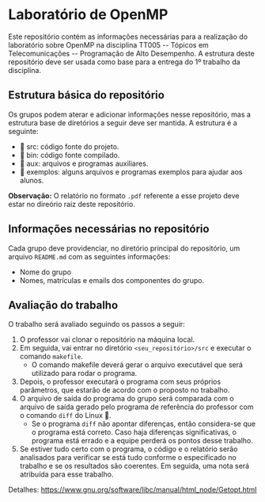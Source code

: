 # Laboratório de OpenMP
Este repositório contém as informações  necessárias para a realização do laboratório sobre OpenMP na disciplina TT005 -- Tópicos em Telecomunicações -- Programação de Alto Desempenho. A estrutura deste repositório deve ser usada como base para a entrega do 1º trabalho da disciplina.

## Estrutura básica do repositório
Os grupos podem aterar e adicionar informações nesse repositório, mas a estrutura base de diretórios a seguir deve ser mantida. A estrutura é a seguinte:
- :file_folder: src: código fonte do projeto.
- :file_folder: bin: código fonte compilado.
- :file_folder: aux: arquivos e programas auxiliares.
- :file_folder: exemplos: alguns arquivos e programas exemplos para ajudar aos alunos.

**Observação:** O relatório no formato ``.pdf`` referente a esse projeto deve estar no direório raiz deste repositório.

## Informações necessárias no repositório
Cada grupo deve providenciar, no diretório principal do repositório, um arquivo ``README.md`` com as seguintes informações:

- Nome do grupo
- Nomes, matrículas e emails dos componentes do grupo.

## Avaliação do trabalho
O trabalho será avaliado seguindo os passos a seguir:
1. O professor vai clonar o repositório na máquina local.
2. Em seguida, vai entrar no diretório ``<seu_repositório>/src`` e executar o comando ``makefile``.
	- O comando makefile deverá gerar o arquivo executável que será utilizado para rodar o programa.
3. Depois, o professor executará o programa com seus próprios parâmetros, que estarão de acordo com o proposto no trabalho.
4. O arquivo de saída do programa do grupo será comparada com o arquivo de saída gerado pelo  programa de referência do professor com o comando ``diff`` do Linux :penguin:.
	- Se o programa ``diff`` não apontar diferenças, então considera-se que o programa está correto. Caso haja diferenças significativas, o programa está errado e a equipe perderá os pontos desse trabalho.
5. Se estiver tudo certo com o programa, o código e o relatório serão analisados para verificar se está tudo conforme o especificado no trabalho e se os resultados são coerentes. Em seguida, uma nota será atribuída para esse trabalho.

Detalhes: https://www.gnu.org/software/libc/manual/html_node/Getopt.html
